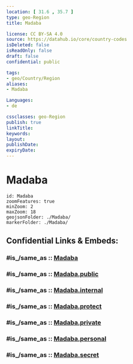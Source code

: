 ```yaml
---
location: [ 31.6 , 35.7 ] 
type: geo-Region
title: Madaba

license: CC BY-SA 4.0
source: https://datahub.io/core/country-codes
isDeleted: false
isReadOnly: false
draft: false
confidential: public

tags:
- geo/Country/Region
aliases:
- Madaba

Languages:
- de

cssclasses: geo-Region
publish: true
linkTitle: 
keywords: 
layout: 
publishDate: 
expiryDate: 
---
```


# Madaba

```leaflet
id: Madaba
zoomFeatures: true 
minZoom: 2 
maxZoom: 18
geojsonFolder: ./Madaba/
markerFolder: ./Madaba/
```


## Confidential Links & Embeds: 

### #is_/same_as :: [Madaba](/_Standards/Earth/Continent/Asia/Asia~West/Jordan/Governorates~Jordan/Madaba.md) 

### #is_/same_as :: [Madaba.public](/_public/Earth/Continent/Asia/Asia~West/Jordan/Governorates~Jordan/Madaba.public.md) 

### #is_/same_as :: [Madaba.internal](/_internal/Earth/Continent/Asia/Asia~West/Jordan/Governorates~Jordan/Madaba.internal.md) 

### #is_/same_as :: [Madaba.protect](/_protect/Earth/Continent/Asia/Asia~West/Jordan/Governorates~Jordan/Madaba.protect.md) 

### #is_/same_as :: [Madaba.private](/_private/Earth/Continent/Asia/Asia~West/Jordan/Governorates~Jordan/Madaba.private.md) 

### #is_/same_as :: [Madaba.personal](/_personal/Earth/Continent/Asia/Asia~West/Jordan/Governorates~Jordan/Madaba.personal.md) 

### #is_/same_as :: [Madaba.secret](/_secret/Earth/Continent/Asia/Asia~West/Jordan/Governorates~Jordan/Madaba.secret.md)

